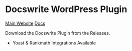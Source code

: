 # Docswrite WordPress Plugin

[Main Website](https://docswrite.com)
[Docs](https://help.docswrite.com)

Download the Docswrite Plugin from the Releases.
- Yoast & Rankmath Integrations Available
